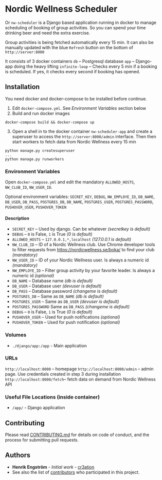 
# Nordic Wellness Scheduler

Or `nw-scheduler` is a Django based application running in docker to manage scheduling of booking of group activities. So you can spend your time drinking beer and need the extra exercise. 

Group activities is being fetched automatically every 15 min. It can also be manually updated with the blue `Refresh` button on the bottom of `http://server:8000`

It consists of 3 docker containers
`db` – Postgresql database
`app` – Django-app doing the heavy lifting
`infinite-loop` – Checks every 5 min if a booking is scheduled. If yes, it checks every second if booking has opened.

## Installation
You need docker and docker-compose to be installed before continue.

 1. Edit `docker-compose.yml`. See *Environment Variables* section below
 2. Build and run docker images
```shell
docker-compose build && docker-compose up
```
 3. Open a shell in to the docker container `nw-scheduler-app` and create a superuser to access the `http://server:8000/admin` interface. Then then start workers to fetch data from Nordic Wellness every 15 min
 ````shell
python manage.py createsuperuser
... 
python manage.py runworkers
````


### Environment Variables
Open `docker-compose.yml` and edit the mandatory `ALLOWED_HOSTS`, `NW_CLUB_ID`, `NW_USER_ID`.

Optional environment variables:
`SECRET_KEY`, `DEBUG`, `NW_EMPLOYE_ID`, `DB_NAME`, `DB_USER`, `DB_PASS`, `POSTGRES_DB`, `DB_NAME`, `POSTGRES_USER`, `POSTGRES_PASSWORD`, `PUSHOVER_USER`, `PUSHOVER_TOKEN`

#### Description
* `SECRET_KEY` – Used by django. Can be whatever *(secretkey is default)*
* `DEBUG` – `0` is False, `1` is True *(0 is default)*
* `ALLOWED_HOSTS` – `127.0.0.1,*,localhost` *(127.0.0.1 is default)*
* `NW_CLUB_ID` – ID of a Nordic Wellness club. Use Chrome developer tools to filter requests from https://nordicwellness.se/boka/ to find your club *(mandatory)*
* `NW_USER_ID` – ID of your Nordic Wellness user. Is always a numeric id *(mandatory)*
* `NW_EMPLOYE_ID` – Filter group activity by your favorite leader. Is always a numeric id *(optional)*
* `DB_NAME` – Database name *(db is default)*
* `DB_USER` – Database user *(devuser is default)*
* `DB_PASS` – Database password *(changeme is default)*
* `POSTGRES_DB` – Same as `DB_NAME` *(db is default)*
* `POSTGRES_USER` – Same as `DB_USER` *(devuser is default)*
* `POSTGRES_PASSWORD` Same as `DB_PASS` *(changeme is default)*
* `DEBUG` – `0` is False, `1` is True *(0 is default)*
* `PUSHOVER_USER` – Used for push notifications *(optional)*
* `PUSHOVER_TOKEN` – Used for push notification *(optional)*


### Volumes
*  `./django/app:/app` - Main application

### URLs
`http://localhost:8000` – homepage
`http://localhost:8000/admin` – admin page. Use credentials created in step 3 during installation
`http://localhost:8000/fetch`– fetch data on demand from Nordic Wellness API

### Useful File Locations (inside container)
*  `/app/` - Django application
  
## Contributing
Please read [CONTRIBUTING.md](CONTRIBUTING.md) for details on code of conduct, and the process for submitting pull requests.

## Authors
*  **Henrik Engström** - *Initial work* - [cr3ation](https://github.com/cr3ation)
* See also the list of [contributors](https://github.com/cr3ation/epidemic-sound/contributors) who participated in this project.